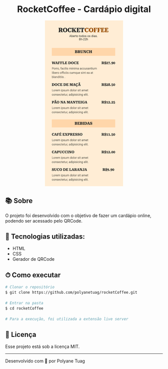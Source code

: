 <div align="center">
  <h1>RocketCoffee - Cardápio digital</h1>
  <img justify-content="center" width= '250' src="./src/img.png" />
</div>

## 📚 Sobre

O projeto foi desenvolvido com o objetivo de fazer um cardápio online, podendo ser acessado pelo QRCode.

## 🚀 Tecnologias utilizadas:

- HTML
- CSS
- Gerador de QRCode

## ⏱ Como executar

```bash
# Clonar o repositório
$ git clone https://github.com/polyanetuag/rocketCoffee.git

# Entrar na pasta
$ cd rocketCoffee

# Para a execução, foi utilizada a extensão live server

```

## 📝 Licença

Esse projeto está sob a licença MIT.

---

Desenvolvido com 💜 por Polyane Tuag
